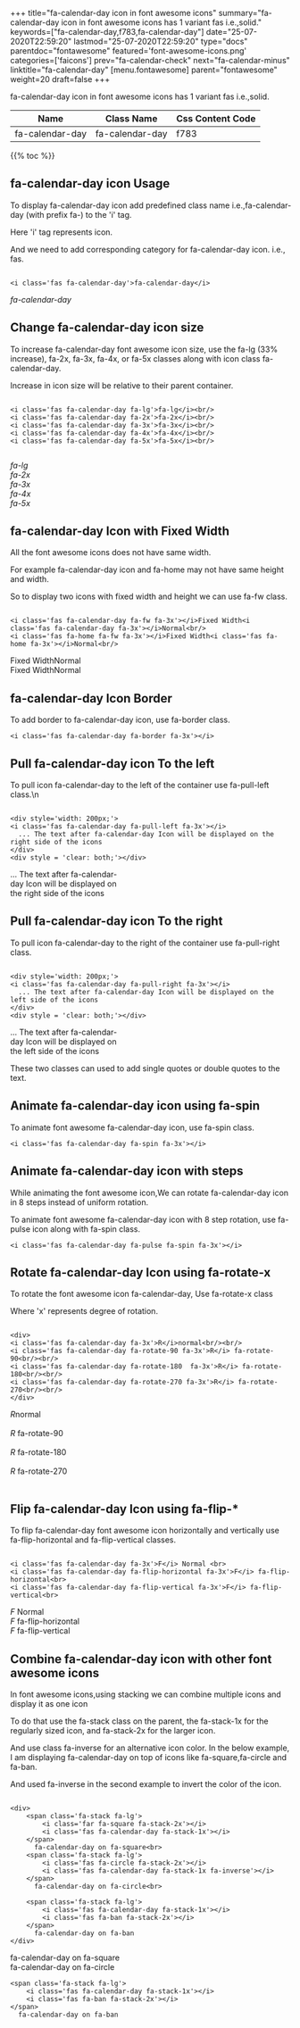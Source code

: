 +++
title="fa-calendar-day icon in font awesome icons"
summary="fa-calendar-day icon in font awesome icons has 1 variant fas i.e.,solid."
keywords=["fa-calendar-day,f783,fa-calendar-day"]
date="25-07-2020T22:59:20"
lastmod="25-07-2020T22:59:20"
type="docs"
parentdoc="fontawesome"
featured='font-awesome-icons.png'
categories=['faicons']
prev="fa-calendar-check"
next="fa-calendar-minus"
linktitle="fa-calendar-day"
[menu.fontawesome]
parent="fontawesome"
weight=20
draft=false
+++


fa-calendar-day icon in font awesome icons has 1 variant fas i.e.,solid.

<div class='table-responsive'><table class='table'><thead><tr><th>Name</th><th>Class Name</th><th>Css Content Code</th></tr></thead><tbody><tr><td>fa-calendar-day</td><td>fa-calendar-day</td><td>f783</td></tr></tbody></table></div>


{{% toc %}}


## fa-calendar-day icon Usage

To display fa-calendar-day icon add predefined class name i.e.,fa-calendar-day (with prefix fa-) to the 'i' tag.

Here 'i' tag represents icon.

And we need to add corresponding category for fa-calendar-day icon. i.e., fas.


```

<i class='fas fa-calendar-day'>fa-calendar-day</i>
```

<i class='fas fa-calendar-day'>fa-calendar-day</i>




## Change fa-calendar-day icon size
To increase fa-calendar-day font awesome icon size, use the fa-lg (33% increase), fa-2x, fa-3x, fa-4x, or fa-5x classes along with icon class fa-calendar-day.

Increase in icon size will be relative to their parent container. 

```

<i class='fas fa-calendar-day fa-lg'>fa-lg</i><br/>
<i class='fas fa-calendar-day fa-2x'>fa-2x</i><br/>
<i class='fas fa-calendar-day fa-3x'>fa-3x</i><br/>
<i class='fas fa-calendar-day fa-4x'>fa-4x</i><br/>
<i class='fas fa-calendar-day fa-5x'>fa-5x</i><br/>
            
```

<i class='fas fa-calendar-day fa-lg'>fa-lg</i><br/>
<i class='fas fa-calendar-day fa-2x'>fa-2x</i><br/>
<i class='fas fa-calendar-day fa-3x'>fa-3x</i><br/>
<i class='fas fa-calendar-day fa-4x'>fa-4x</i><br/>
<i class='fas fa-calendar-day fa-5x'>fa-5x</i><br/>
            



## fa-calendar-day Icon with Fixed Width 

All the font awesome icons does not have same width.

For example fa-calendar-day icon and fa-home may not have same height and width.

So to display two icons with fixed width and height we can use fa-fw class.


```

<i class='fas fa-calendar-day fa-fw fa-3x'></i>Fixed Width<i class='fas fa-calendar-day fa-3x'></i>Normal<br/>
<i class='fas fa-home fa-fw fa-3x'></i>Fixed Width<i class='fas fa-home fa-3x'></i>Normal<br/>
```

<i class='fas fa-calendar-day fa-fw fa-3x'></i>Fixed Width<i class='fas fa-calendar-day fa-3x'></i>Normal<br/>
<i class='fas fa-home fa-fw fa-3x'></i>Fixed Width<i class='fas fa-home fa-3x'></i>Normal<br/>



## fa-calendar-day Icon Border 

To add border to fa-calendar-day icon, use fa-border class.


```
<i class='fas fa-calendar-day fa-border fa-3x'></i>

```
<i class='fas fa-calendar-day fa-border fa-3x'></i>





## Pull fa-calendar-day icon To the left

To pull icon fa-calendar-day to the left of the container use fa-pull-left class.\n

```

<div style='width: 200px;'>
<i class='fas fa-calendar-day fa-pull-left fa-3x'></i>
  ... The text after fa-calendar-day Icon will be displayed on the right side of the icons
</div>
<div style = 'clear: both;'></div>
```

<div style='width: 200px;'>
<i class='fas fa-calendar-day fa-pull-left fa-3x'></i>
  ... The text after fa-calendar-day Icon will be displayed on the right side of the icons
</div>
<div style = 'clear: both;'></div>




## Pull fa-calendar-day icon To the right
To pull icon fa-calendar-day to the right of the container use fa-pull-right class.

```

<div style='width: 200px;'>
<i class='fas fa-calendar-day fa-pull-right fa-3x'></i>
  ... The text after fa-calendar-day Icon will be displayed on the left side of the icons
</div>
<div style = 'clear: both;'></div>
```

<div style='width: 200px;'>
<i class='fas fa-calendar-day fa-pull-right fa-3x'></i>
  ... The text after fa-calendar-day Icon will be displayed on the left side of the icons
</div>
<div style = 'clear: both;'></div>

These two classes can used to add single quotes or double quotes to the text.


## Animate fa-calendar-day icon using fa-spin
To animate font awesome fa-calendar-day icon, use fa-spin class.

```
<i class='fas fa-calendar-day fa-spin fa-3x'></i>
```
<i class='fas fa-calendar-day fa-spin fa-3x'></i>




## Animate fa-calendar-day icon with steps
While animating the font awesome icon,We can rotate fa-calendar-day icon in 8 steps instead of uniform rotation.

To animate font awesome fa-calendar-day icon with 8 step rotation, use fa-pulse icon along with fa-spin class.


```
<i class='fas fa-calendar-day fa-pulse fa-spin fa-3x'></i>

```
<i class='fas fa-calendar-day fa-pulse fa-spin fa-3x'></i>





## Rotate fa-calendar-day Icon using fa-rotate-x
To rotate the font awesome icon fa-calendar-day, Use fa-rotate-x class

Where 'x' represents degree of rotation.


```

<div>
<i class='fas fa-calendar-day fa-3x'>R</i>normal<br/><br/>
<i class='fas fa-calendar-day fa-rotate-90 fa-3x'>R</i> fa-rotate-90<br/><br/> 
<i class='fas fa-calendar-day fa-rotate-180  fa-3x'>R</i> fa-rotate-180<br/><br/> 
<i class='fas fa-calendar-day fa-rotate-270 fa-3x'>R</i> fa-rotate-270<br/><br/>
</div>
```

<div>
<i class='fas fa-calendar-day fa-3x'>R</i>normal<br/><br/>
<i class='fas fa-calendar-day fa-rotate-90 fa-3x'>R</i> fa-rotate-90<br/><br/> 
<i class='fas fa-calendar-day fa-rotate-180  fa-3x'>R</i> fa-rotate-180<br/><br/> 
<i class='fas fa-calendar-day fa-rotate-270 fa-3x'>R</i> fa-rotate-270<br/><br/>
</div>




## Flip fa-calendar-day Icon using fa-flip-*
To flip fa-calendar-day font awesome icon horizontally and vertically use fa-flip-horizontal and fa-flip-vertical classes. 

```

<i class='fas fa-calendar-day fa-3x'>F</i> Normal <br>
<i class='fas fa-calendar-day fa-flip-horizontal fa-3x'>F</i> fa-flip-horizontal<br>
<i class='fas fa-calendar-day fa-flip-vertical fa-3x'>F</i> fa-flip-vertical<br>
```

<i class='fas fa-calendar-day fa-3x'>F</i> Normal <br>
<i class='fas fa-calendar-day fa-flip-horizontal fa-3x'>F</i> fa-flip-horizontal<br>
<i class='fas fa-calendar-day fa-flip-vertical fa-3x'>F</i> fa-flip-vertical<br>




## Combine fa-calendar-day icon with other font awesome icons
In font awesome icons,using stacking we can combine multiple icons and display it as one icon 

To do that use the fa-stack class on the parent, the fa-stack-1x for the regularly sized icon, and fa-stack-2x for the larger icon.

And use class fa-inverse for an alternative icon color. 
In the below example, I am displaying fa-calendar-day on top of icons like fa-square,fa-circle and fa-ban.

And used fa-inverse in the second example to invert the color of the icon.

```

<div>
    <span class='fa-stack fa-lg'>
        <i class='far fa-square fa-stack-2x'></i>
        <i class='fas fa-calendar-day fa-stack-1x'></i>
    </span>
      fa-calendar-day on fa-square<br>
    <span class='fa-stack fa-lg'>
        <i class='fas fa-circle fa-stack-2x'></i>
        <i class='fas fa-calendar-day fa-stack-1x fa-inverse'></i>
    </span>
      fa-calendar-day on fa-circle<br>

    <span class='fa-stack fa-lg'>
        <i class='fas fa-calendar-day fa-stack-1x'></i>
        <i class='fas fa-ban fa-stack-2x'></i>
    </span>
      fa-calendar-day on fa-ban
</div>
```

<div>
    <span class='fa-stack fa-lg'>
        <i class='far fa-square fa-stack-2x'></i>
        <i class='fas fa-calendar-day fa-stack-1x'></i>
    </span>
      fa-calendar-day on fa-square<br>
    <span class='fa-stack fa-lg'>
        <i class='fas fa-circle fa-stack-2x'></i>
        <i class='fas fa-calendar-day fa-stack-1x fa-inverse'></i>
    </span>
      fa-calendar-day on fa-circle<br>

    <span class='fa-stack fa-lg'>
        <i class='fas fa-calendar-day fa-stack-1x'></i>
        <i class='fas fa-ban fa-stack-2x'></i>
    </span>
      fa-calendar-day on fa-ban
</div>






